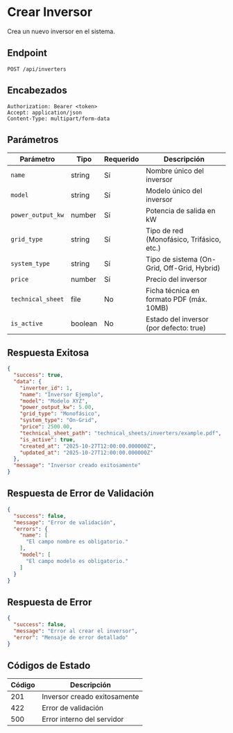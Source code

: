 # Crear Inversor

Crea un nuevo inversor en el sistema.

## Endpoint

```http
POST /api/inverters
```

## Encabezados

```http
Authorization: Bearer <token>
Accept: application/json
Content-Type: multipart/form-data
```

## Parámetros

| Parámetro | Tipo | Requerido | Descripción |
|-----------|------|-----------|-------------|
| `name` | string | Sí | Nombre único del inversor |
| `model` | string | Sí | Modelo único del inversor |
| `power_output_kw` | number | Sí | Potencia de salida en kW |
| `grid_type` | string | Sí | Tipo de red (Monofásico, Trifásico, etc.) |
| `system_type` | string | Sí | Tipo de sistema (On-Grid, Off-Grid, Hybrid) |
| `price` | number | Sí | Precio del inversor |
| `technical_sheet` | file | No | Ficha técnica en formato PDF (máx. 10MB) |
| `is_active` | boolean | No | Estado del inversor (por defecto: true) |

## Respuesta Exitosa

```json
{
  "success": true,
  "data": {
    "inverter_id": 1,
    "name": "Inversor Ejemplo",
    "model": "Modelo XYZ",
    "power_output_kw": 5.00,
    "grid_type": "Monofásico",
    "system_type": "On-Grid",
    "price": 2500.00,
    "technical_sheet_path": "technical_sheets/inverters/example.pdf",
    "is_active": true,
    "created_at": "2025-10-27T12:00:00.000000Z",
    "updated_at": "2025-10-27T12:00:00.000000Z"
  },
  "message": "Inversor creado exitosamente"
}
```

## Respuesta de Error de Validación

```json
{
  "success": false,
  "message": "Error de validación",
  "errors": {
    "name": [
      "El campo nombre es obligatorio."
    ],
    "model": [
      "El campo modelo es obligatorio."
    ]
  }
}
```

## Respuesta de Error

```json
{
  "success": false,
  "message": "Error al crear el inversor",
  "error": "Mensaje de error detallado"
}
```

## Códigos de Estado

| Código | Descripción |
|--------|-------------|
| 201 | Inversor creado exitosamente |
| 422 | Error de validación |
| 500 | Error interno del servidor |
